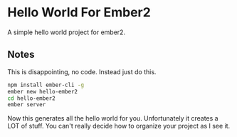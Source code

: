 # Hello World For Ember2
A simple hello world project for ember2.
## Notes
This is disappointing, no code. Instead just do this.

```bash
npm install ember-cli -g
ember new hello-ember2
cd hello-ember2
ember server
```

Now this generates all the hello world for you. Unfortunately it creates a LOT
of stuff. You can't really decide how to organize your project as I see it.
